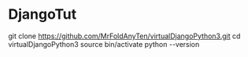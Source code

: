 # DjangoTut


git clone https://github.com/MrFoldAnyTen/virtualDjangoPython3.git
cd virtualDjangoPython3
source bin/activate
python --version
